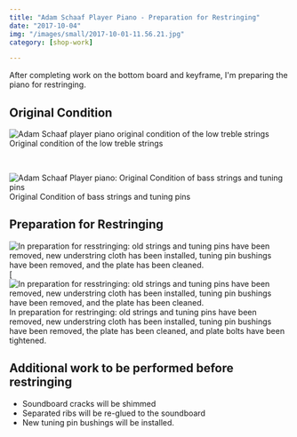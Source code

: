 ```yaml
---
title: "Adam Schaaf Player Piano - Preparation for Restringing"
date: "2017-10-04"
img: "/images/small/2017-10-01-11.56.21.jpg"
category: [shop-work]

---
```


After completing work on the bottom board and keyframe, I'm preparing the piano for restringing.

## Original Condition

![Adam Schaaf player piano original condition of the low treble strings](/images/medium/2017-10-01-11.56.21-1024x768.jpg)<BR/> Original condition of the low treble strings

 

![Adam Schaaf Player piano: Original Condition of bass strings and tuning pins](/images/medium/DSC00328-1024x683.jpg)<BR/> Original Condition of bass strings and tuning pins

## Preparation for Restringing

![In preparation for resstringing: old strings and tuning pins have been removed, new understring cloth has been installed, tuning pin bushings have been removed, and the plate has been cleaned. ](/images/medium/2017-10-03-08.01.21-768x1024.jpg) [![In preparation for resstringing: old strings and tuning pins have been removed, new understring cloth has been installed, tuning pin bushings have been removed, and the plate has been cleaned. ](/images/medium/2017-10-02-17.24.03-1024x768.jpg)<BR/>In preparation for restringing: old strings and tuning pins have been removed, new understring cloth has been installed, tuning pin bushings have been removed, the plate has been cleaned, and plate bolts have been tightened.

## Additional work to be performed before restringing

- Soundboard cracks will be shimmed
- Separated ribs will be re-glued to the soundboard
- New tuning pin bushings will be installed.
